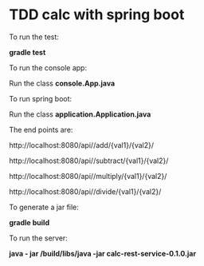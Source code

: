 # TDD calc with spring boot



To run the test:   

<b>gradle test</b>

To run the console app:

Run the class  <b>console.App.java</b>

To run spring boot:

Run the class  <b>application.Application.java</b>

The end points are:

http://localhost:8080/api//add/{val1}/{val2}/

http://localhost:8080/api//subtract/{val1}/{val2}/

http://localhost:8080/api//multiply/{val1}/{val2}/

http://localhost:8080/api//divide/{val1}/{val2}/


To generate  a jar file:

<b>gradle build </b>   

To run  the  server:

<b> java - jar  /build/libs/java -jar calc-rest-service-0.1.0.jar

